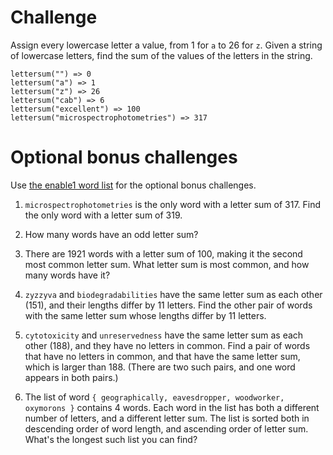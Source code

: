 # Challenge

Assign every lowercase letter a value, from 1 for `a` to 26 for `z`. Given a string of lowercase letters, find the sum of the values of the letters in the string.
```
lettersum("") => 0
lettersum("a") => 1
lettersum("z") => 26
lettersum("cab") => 6
lettersum("excellent") => 100
lettersum("microspectrophotometries") => 317
```
# Optional bonus challenges

Use [the enable1 word list](https://raw.githubusercontent.com/dolph/dictionary/master/enable1.txt) for the optional bonus challenges.

1. `microspectrophotometries` is the only word with a letter sum of 317. Find the only word with a letter sum of 319.

2. How many words have an odd letter sum?

3. There are 1921 words with a letter sum of 100, making it the second most common letter sum. What letter sum is most common, and how many words have it?

4. `zyzzyva` and `biodegradabilities` have the same letter sum as each other (151), and their lengths differ by 11 letters. Find the other pair of words with the same letter sum whose lengths differ by 11 letters.

5. `cytotoxicity` and `unreservedness` have the same letter sum as each other (188), and they have no letters in common. Find a pair of words that have no letters in common, and that have the same letter sum, which is larger than 188. (There are two such pairs, and one word appears in both pairs.)

6. The list of word `{ geographically, eavesdropper, woodworker, oxymorons }` contains 4 words. Each word in the list has both a different number of letters, and a different letter sum. The list is sorted both in descending order of word length, and ascending order of letter sum. What's the longest such list you can find?
